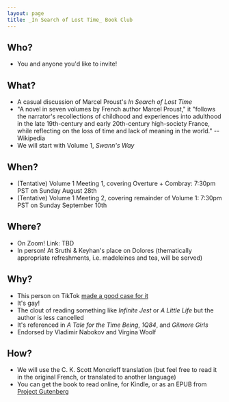 ```yaml
---
layout: page
title: _In Search of Lost Time_ Book Club
---
```


## Who? 
- You and anyone you'd like to invite!

## What?
- A casual discussion of Marcel Proust's _In Search of Lost Time_
- "A novel in seven volumes by French author Marcel Proust," it "follows the narrator's recollections of childhood and experiences into adulthood in the late 19th-century and early 20th-century high-society France, while reflecting on the loss of time and lack of meaning in the world." -- Wikipedia
- We will start with Volume 1, _Swann's Way_

## When? 
- (Tentative) Volume 1 Meeting 1, covering Overture + Combray: 7:30pm PST on Sunday August 28th 
- (Tentative) Volume 1 Meeting 2, covering remainder of Volume 1: 7:30pm PST on Sunday September 10th

## Where?
- On Zoom! Link: TBD
- In person! At Sruthi & Keyhan's place on Dolores (thematically appropriate refreshments, i.e. madeleines and tea, will be served) 

## Why? 
- This person on TikTok [made a good case for it](https://www.tiktok.com/t/ZTRUS56vF/?k=1)
- It's gay!
- The clout of reading something like _Infinite Jest_ or _A Little  Life_ but the author is less cancelled
- It's referenced in _A Tale for the Time Being_, _1Q84_, and _Gilmore Girls_
- Endorsed by Vladimir Nabokov and Virgina Woolf

## How? 
- We will use the C. K. Scott Moncrieff translation (but feel free to read it in the original French, or translated to another language)
- You can get the book to read online, for Kindle, or as an EPUB from [Project Gutenberg](https://www.gutenberg.org/ebooks/7178)
